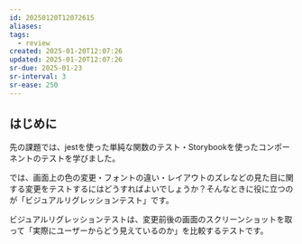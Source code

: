 ```yaml
---
id: 20250120T12072615
aliases: 
tags:
  - review
created: 2025-01-20T12:07:26
updated: 2025-01-20T12:07:26
sr-due: 2025-01-23
sr-interval: 3
sr-ease: 250
---
```


## はじめに

先の課題では、jestを使った単純な関数のテスト・Storybookを使ったコンポーネントのテストを学びました。

では、画面上の色の変更・フォントの違い・レイアウトのズレなどの見た目に関する変更をテストするにはどうすればよいでしょうか？そんなときに役に立つのが「ビジュアルリグレッションテスト」です。

ビジュアルリグレッションテストは、変更前後の画面のスクリーンショットを取って「実際にユーザーからどう見えているのか」を比較するテストです。

